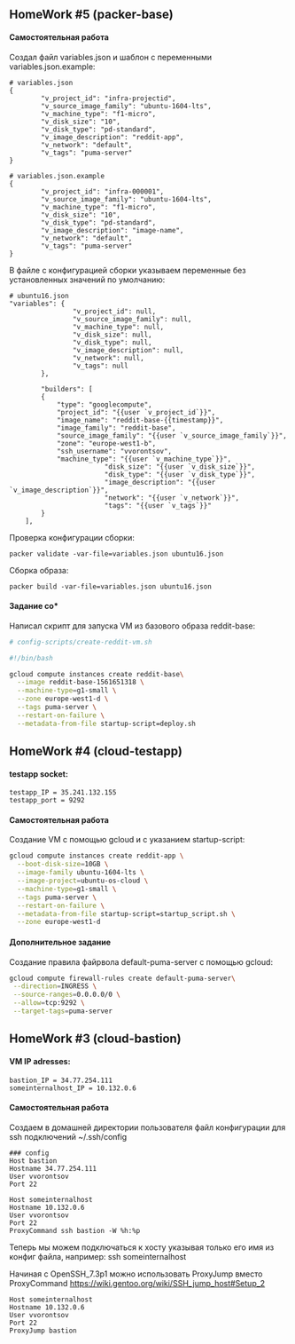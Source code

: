 ## HomeWork #5 (packer-base)
#### Самостоятельная работа

Создал файл variables.json и шаблон с переменными variables.json.example:
```
# variables.json
{
        "v_project_id": "infra-projectid",
        "v_source_image_family": "ubuntu-1604-lts",
        "v_machine_type": "f1-micro",
        "v_disk_size": "10",
        "v_disk_type": "pd-standard",
        "v_image_description": "reddit-app",
        "v_network": "default",
        "v_tags": "puma-server"
}

```

```
# variables.json.example
{
        "v_project_id": "infra-000001",
        "v_source_image_family": "ubuntu-1604-lts",
        "v_machine_type": "f1-micro",
        "v_disk_size": "10",
        "v_disk_type": "pd-standard",
        "v_image_description": "image-name",
        "v_network": "default",
        "v_tags": "puma-server"
}

```

В файле с конфигурацией сборки указываем переменные без установленных значений по умолчанию:
```
# ubuntu16.json
"variables": {
                "v_project_id": null,
                "v_source_image_family": null,
                "v_machine_type": null,
                "v_disk_size": null,
                "v_disk_type": null,
                "v_image_description": null,
                "v_network": null,
                "v_tags": null
        },

        "builders": [
        {
            "type": "googlecompute",
            "project_id": "{{user `v_project_id`}}",
            "image_name": "reddit-base-{{timestamp}}",
            "image_family": "reddit-base",
            "source_image_family": "{{user `v_source_image_family`}}",
            "zone": "europe-west1-b",
            "ssh_username": "vvorontsov",
            "machine_type": "{{user `v_machine_type`}}",
                        "disk_size": "{{user `v_disk_size`}}",
                        "disk_type": "{{user `v_disk_type`}}",
                        "image_description": "{{user `v_image_description`}}",
                        "network": "{{user `v_network`}}",
                        "tags": "{{user `v_tags`}}"
        }
    ],
```

Проверка конфигурации сборки:

`packer validate -var-file=variables.json ubuntu16.json`

Сборка образа:

`packer build -var-file=variables.json ubuntu16.json`
#### Задание со*
Написал скрипт для запуска VM из базового образа reddit-base:
```bash
# config-scripts/create-reddit-vm.sh

#!/bin/bash

gcloud compute instances create reddit-base\
  --image reddit-base-1561651318 \
  --machine-type=g1-small \
  --zone europe-west1-d \
  --tags puma-server \
  --restart-on-failure \
  --metadata-from-file startup-script=deploy.sh

```

## HomeWork #4 (cloud-testapp)
#### testapp socket:
```
testapp_IP = 35.241.132.155
testapp_port = 9292
```
#### Самостоятельная работа
Создание VM с помощью gcloud и с указанием startup-script:

```bash
gcloud compute instances create reddit-app \
  --boot-disk-size=10GB \
  --image-family ubuntu-1604-lts \
  --image-project=ubuntu-os-cloud \
  --machine-type=g1-small \
  --tags puma-server \
  --restart-on-failure \
  --metadata-from-file startup-script=startup_script.sh \
  --zone europe-west1-d 

```
#### Дополнительное задание
Создание правила файрвола default-puma-server с помощью gcloud:

```bash
gcloud compute firewall-rules create default-puma-server\
 --direction=INGRESS \
 --source-ranges=0.0.0.0/0 \
 --allow=tcp:9292 \
 --target-tags=puma-server
```

## HomeWork #3 (cloud-bastion)
#### VM IP adresses:
```
bastion_IP = 34.77.254.111
someinternalhost_IP = 10.132.0.6
```

#### Самостоятельная работа
Создаем в домашней директории пользователя файл конфигурации для ssh подключений ~/.ssh/config
```
### config
Host bastion
Hostname 34.77.254.111
User vvorontsov
Port 22

Host someinternalhost
Hostname 10.132.0.6
User vvorontsov
Port 22
ProxyCommand ssh bastion -W %h:%p
```
Теперь мы можем подключаться к хосту указывая только его имя из конфиг файла, например: ssh someinternalhost

Начиная с OpenSSH_7.3p1 можно использовать ProxyJump вместо ProxyCommand
https://wiki.gentoo.org/wiki/SSH_jump_host#Setup_2

```
Host someinternalhost
Hostname 10.132.0.6
User vvorontsov
Port 22
ProxyJump bastion
```
